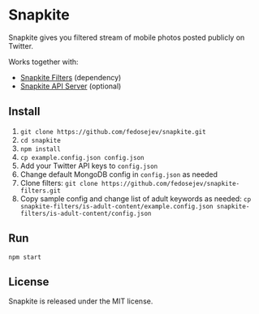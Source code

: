 # Snapkite

Snapkite gives you filtered stream of mobile photos posted publicly on Twitter.

Works together with:
* [Snapkite Filters](https://github.com/fedosejev/snapkite-filters.git) (dependency)
* [Snapkite API Server](https://github.com/fedosejev/snapkite-api-server.git) (optional)

## Install

1. `git clone https://github.com/fedosejev/snapkite.git`
2. `cd snapkite`
3. `npm install`
4. `cp example.config.json config.json`
5. Add your Twitter API keys to `config.json`
6. Change default MongoDB config in `config.json` as needed
7. Clone filters: `git clone https://github.com/fedosejev/snapkite-filters.git`
8. Copy sample config and change list of adult keywords as needed: `cp snapkite-filters/is-adult-content/example.config.json snapkite-filters/is-adult-content/config.json`

## Run

`npm start`

## License

Snapkite is released under the MIT license.
